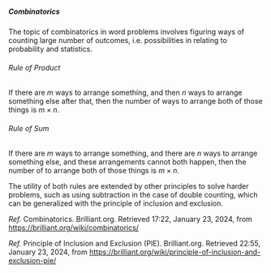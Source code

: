 <h5>Combinatorics</h5>

The topic of combinatorics in word problems involves figuring ways of counting large number of outcomes, i.e. possibilities in relating to probability and statistics.

<h6>Rule of Product</h6>

If there are $m$ ways to arrange something, and then $n$ ways to arrange something else after that, then the number of ways to arrange both of those things is $m×n$.

<h6>Rule of Sum</h6>

If there are $m$ ways to arrange something, and there are $n$ ways to arrange something else, and these arrangements cannot both happen, then the number of to arrange both of those things is $m×n$.

The utility of both rules are extended by other principles to solve harder problems, such as using subtraction in the case of double counting, which can be generalized with the principle of inclusion and exclusion. 

_Ref._ Combinatorics. Brilliant.org. Retrieved 17:22, January 23, 2024, from https://brilliant.org/wiki/combinatorics/

_Ref._ Principle of Inclusion and Exclusion (PIE). Brilliant.org. Retrieved 22:55, January 23, 2024, from https://brilliant.org/wiki/principle-of-inclusion-and-exclusion-pie/
